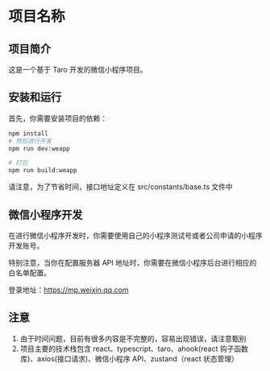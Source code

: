 # 项目名称

## 项目简介

这是一个基于 Taro 开发的微信小程序项目。

## 安装和运行

首先，你需要安装项目的依赖：

```bash
npm install
# 然后进行开发
npm run dev:weapp

# 打包
npm run build:weapp
```

请注意，为了节省时间，接口地址定义在 src/constants/base.ts 文件中

## 微信小程序开发

在进行微信小程序开发时，你需要使用自己的小程序测试号或者公司申请的小程序开发账号。

特别注意，当你在配置服务器 API 地址时，你需要在微信小程序后台进行相应的白名单配置。

登录地址：https://mp.weixin.qq.com

## 注意

1. 由于时间问题，目前有很多内容是不完整的，容易出现错误，请注意甄别
2. 项目主要的技术栈包含 react、typescript、taro、ahook(react 钩子函数库)、axios(接口请求)、微信小程序 API、zustand（react 状态管理）
